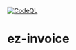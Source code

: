 [![CodeQL](https://github.com/KOSASIH/ez-invoice/actions/workflows/codeql.yml/badge.svg)](https://github.com/KOSASIH/ez-invoice/actions/workflows/codeql.yml)

# ez-invoice
